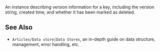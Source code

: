 An instance describing version information for a key, including the version string, created time, and whether it has been marked as deleted.

See Also
--------

*   `Articles/Data store|Data Stores`, an in-depth guide on data structure, management, error handling, etc.